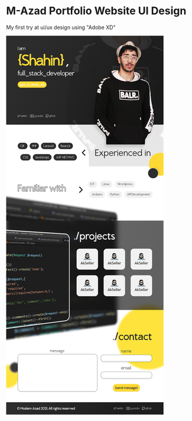 # M-Azad Portfolio Website UI Design 
My first try at ui/ux design using "Adobe XD"

![](https://raw.githubusercontent.com/TasmeTime/m-azad_portfolio_ui/main/Portfolio.jpg)
